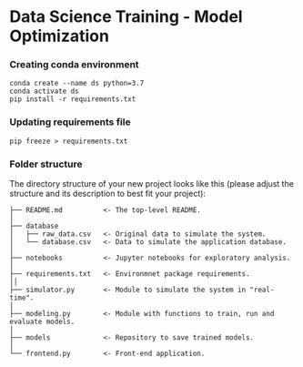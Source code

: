 # Data Science Training - Model Optimization

### Creating conda environment

    conda create --name ds python=3.7 
    conda activate ds
    pip install -r requirements.txt

### Updating requirements file

    pip freeze > requirements.txt

### Folder structure

The directory structure of your new project looks like this (please adjust the structure and its description to best fit your project): 

```
├── README.md          <- The top-level README.
│
├── database
│   ├── raw_data.csv   <- Original data to simulate the system.
│   └── database.csv   <- Data to simulate the application database.
│
├── notebooks          <- Jupyter notebooks for exploratory analysis.
│
├── requirements.txt   <- Environmnet package requirements.
││
├── simulator.py       <- Module to simulate the system in "real-time".
│
├── modeling.py        <- Module with functions to train, run and evaluate models.
│
├── models             <- Repository to save trained models.
│
└── frontend.py        <- Front-end application.
```

